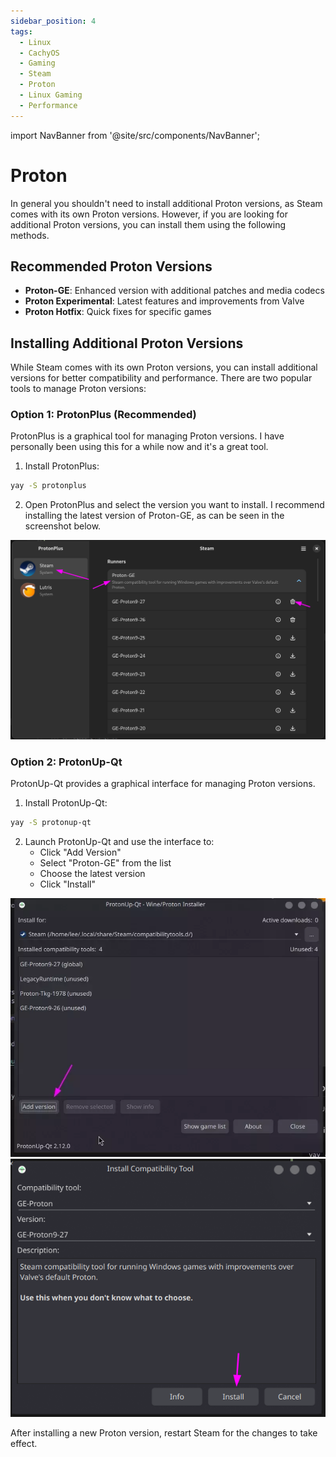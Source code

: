 ```yaml
---
sidebar_position: 4
tags:
  - Linux
  - CachyOS
  - Gaming
  - Steam
  - Proton
  - Linux Gaming
  - Performance
---
```


import NavBanner from '@site/src/components/NavBanner';

# Proton

<NavBanner href="/wiki/cachyos/gaming/about" text="Return to Gaming Guide" />

In general you shouldn't need to install additional Proton versions, as Steam comes with its own Proton versions. However, if you are looking for additional Proton versions, you can install them using the following methods.

## Recommended Proton Versions

- **Proton-GE**: Enhanced version with additional patches and media codecs
- **Proton Experimental**: Latest features and improvements from Valve
- **Proton Hotfix**: Quick fixes for specific games

## Installing Additional Proton Versions

While Steam comes with its own Proton versions, you can install additional versions for better compatibility and performance. There are two popular tools to manage Proton versions:

### Option 1: ProtonPlus (Recommended)

ProtonPlus is a graphical tool for managing Proton versions. I have personally been using this for a while now and it's a great tool.

1. Install ProtonPlus:
```bash
yay -S protonplus
```

2. Open ProtonPlus and select the version you want to install. I recommend installing the latest version of Proton-GE, as can be seen in the screenshot below.

![ProtonPlus Proton-GE Installation](./img/protonplus-usage.png)

### Option 2: ProtonUp-Qt

ProtonUp-Qt provides a graphical interface for managing Proton versions.

1. Install ProtonUp-Qt:
```bash
yay -S protonup-qt
```

2. Launch ProtonUp-Qt and use the interface to:
   - Click "Add Version"
   - Select "Proton-GE" from the list
   - Choose the latest version
   - Click "Install"

![ProtonUp Interface](./img/protonup-add-version.webp)
![Proton-GE Installation](./img/protonup-proton-ge.png)

After installing a new Proton version, restart Steam for the changes to take effect.